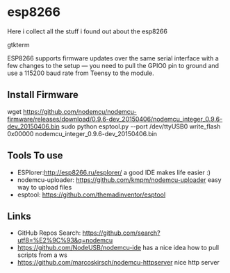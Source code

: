 # esp8266
Here i collect all the stuff i found out about the esp8266

gtkterm

ESP8266 supports firmware updates over the same serial interface with a few changes to the setup — you need to pull the GPIO0 pin to ground and use a 115200 baud rate from Teensy to the module.


## Install Firmware
wget https://github.com/nodemcu/nodemcu-firmware/releases/download/0.9.6-dev_20150406/nodemcu_integer_0.9.6-dev_20150406.bin
sudo python esptool.py --port /dev/ttyUSB0  write_flash 0x00000 nodemcu_integer_0.9.6-dev_20150406.bin

## Tools To use
* ESPlorer:http://esp8266.ru/esplorer/ a good IDE makes life easier :)
* nodemcu-uploader: https://github.com/kmpm/nodemcu-uploader easy way to upload files
* esptool: https://github.com/themadinventor/esptool

## Links
* GitHub Repos Search: https://github.com/search?utf8=%E2%9C%93&q=nodemcu
* https://github.com/NodeUSB/nodemcu-ide has a nice idea how to pull scripts from a ws
* https://github.com/marcoskirsch/nodemcu-httpserver nice http server
